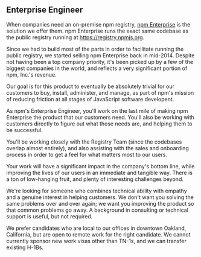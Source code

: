 ## Enterprise Engineer

When companies need an on-premise npm registry, [npm
Enterprise](http://npm.im/enterprise) is the solution we offer them.
npm Enterprise runs the exact same codebase as the public registry
running at <https://registry.npmjs.org>.

Since we had to build most of the parts in order to facilitate running
the public registry, we started selling npm Enterprise back in
mid-2014.  Despite not having been a top company priority, it's been
picked up by a few of the biggest companies in the world, and reflects
a very significant portion of npm, Inc.'s revenue.

Our goal is for this product to eventually be absolutely trivial for
our customers to buy, install, administer, and manage, as part of
npm's mission of reducing friction at all stages of JavaScript
software developent.

As npm's Enterprise Engineer, you'll work on the last mile of making
npm Enterprise the product that our customers need.  You'll also be
working with customers directly to figure out what those needs are,
and helping them to be successful.

You'll be working closely with the Registry Team (since the codebases
overlap almost entirely), and also assisting with the sales and
onboarding process in order to get a feel for what matters most to our
users.

Your work will have a significant impact in the company's bottom line,
while improving the lives of our users in an immediate and tangible
way.  There is a ton of low-hanging fruit, and plenty of interesting
challenges beyond.

We're looking for someone who combines technical ability with empathy
and a genuine interest in helping customers.  We don't want you
solving the same problems over and over again; we want you improving
the product so that common problems go away.  A background in
consulting or technical support is useful, but not required.

We prefer candidates who are local to our offices in downtown Oakland,
California, but are open to remote work for the right candidate.  We
cannot currently sponsor new work visas other than TN-1s, and we can
transfer existing H-1Bs.
